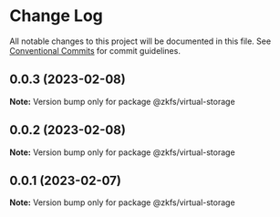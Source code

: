 # Change Log

All notable changes to this project will be documented in this file.
See [Conventional Commits](https://conventionalcommits.org) for commit guidelines.

## 0.0.3 (2023-02-08)

**Note:** Version bump only for package @zkfs/virtual-storage

## 0.0.2 (2023-02-08)

**Note:** Version bump only for package @zkfs/virtual-storage

## 0.0.1 (2023-02-07)

**Note:** Version bump only for package @zkfs/virtual-storage
